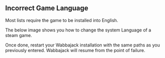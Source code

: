## Incorrect Game Language

Most lists require the game to be installed into English. 

The below image shows you how to change the system Language of a steam game.

Once done, restart your Wabbajack installation with the same paths as you previously entered. Wabbajack will resume from the point of failure.
